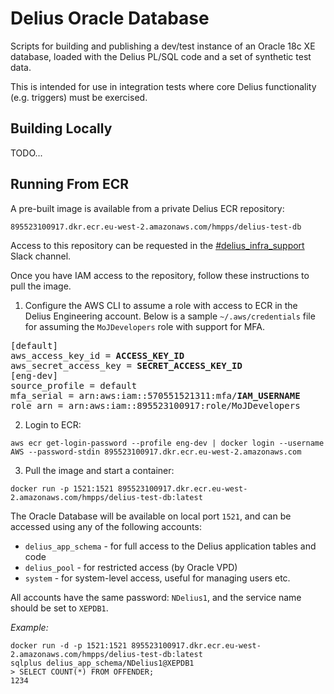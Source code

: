 # Delius Oracle Database
Scripts for building and publishing a dev/test instance of an Oracle 18c XE database, loaded with the Delius PL/SQL code and a set of synthetic test data.

This is intended for use in integration tests where core Delius functionality (e.g. triggers) must be exercised.

## Building Locally
TODO...

## Running From ECR
A pre-built image is available from a private Delius ECR repository:
```
895523100917.dkr.ecr.eu-west-2.amazonaws.com/hmpps/delius-test-db
```
Access to this repository can be requested in the [#delius_infra_support](https://mojdt.slack.com/archives/CNXK9893K) Slack channel.

Once you have IAM access to the repository, follow these instructions to pull the image. 
1. Configure the AWS CLI to assume a role with access to ECR in the Delius Engineering account. 
   Below is a sample `~/.aws/credentials` file for assuming the `MoJDevelopers` role with support for MFA.
<pre>
[default]
aws_access_key_id = <b>ACCESS_KEY_ID</b>
aws_secret_access_key = <b>SECRET_ACCESS_KEY_ID</b>
[eng-dev]
source_profile = default
mfa_serial = arn:aws:iam::570551521311:mfa/<b>IAM_USERNAME</b>
role_arn = arn:aws:iam::895523100917:role/MoJDevelopers
</pre>

2. Login to ECR:
```shell
aws ecr get-login-password --profile eng-dev | docker login --username AWS --password-stdin 895523100917.dkr.ecr.eu-west-2.amazonaws.com
```
3. Pull the image and start a container:
```shell
docker run -p 1521:1521 895523100917.dkr.ecr.eu-west-2.amazonaws.com/hmpps/delius-test-db:latest
```

The Oracle Database will be available on local port `1521`, and can be accessed using any of the following accounts:
* `delius_app_schema` - for full access to the Delius application tables and code
* `delius_pool` - for restricted access (by Oracle VPD)
* `system` - for system-level access, useful for managing users etc.

All accounts have the same password: `NDelius1`, and the service name should be set to `XEPDB1`.

*Example:*
```shell
docker run -d -p 1521:1521 895523100917.dkr.ecr.eu-west-2.amazonaws.com/hmpps/delius-test-db:latest 
sqlplus delius_app_schema/NDelius1@XEPDB1
> SELECT COUNT(*) FROM OFFENDER;
1234
```

